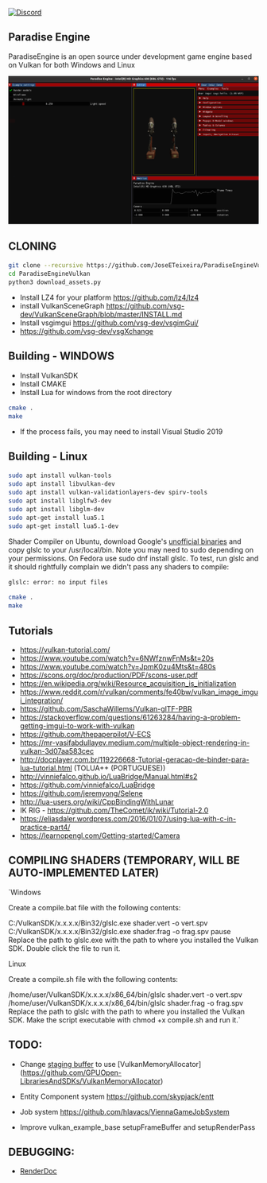 [![Discord](https://img.shields.io/discord/798876142458109952?logo=Discord "Discord")](https://discord.gg/Xfv3xrxT)

## Paradise Engine

ParadiseEngine is an open source under development game engine based on Vulkan for both Windows and Linux

![Main](doc/main.png)

## CLONING

```bash
git clone --recursive https://github.com/JoseETeixeira/ParadiseEngineVulkan.git
cd ParadiseEngineVulkan
python3 download_assets.py
```

- Install LZ4 for your platform https://github.com/lz4/lz4
- install VulkanSceneGraph https://github.com/vsg-dev/VulkanSceneGraph/blob/master/INSTALL.md
- Install vsgimgui https://github.com/vsg-dev/vsgimGui/
- https://github.com/vsg-dev/vsgXchange

## Building - WINDOWS

- Install VulkanSDK
- Install CMAKE
- Install Lua for windows from the root directory
```bash
cmake . 
make
```

- If the process fails, you may need to install Visual Studio 2019

## Building - Linux
```bash
sudo apt install vulkan-tools
sudo apt install libvulkan-dev
sudo apt install vulkan-validationlayers-dev spirv-tools
sudo apt install libglfw3-dev
sudo apt install libglm-dev
sudo apt-get install lua5.1
sudo apt-get install lua5.1-dev
```

Shader Compiler
on Ubuntu, download Google's [unofficial binaries](https://github.com/google/shaderc/blob/main/downloads.md) and copy glslc to your /usr/local/bin. Note you may need to sudo depending on your permissions. On Fedora use sudo dnf install glslc. To test, run glslc and it should rightfully complain we didn't pass any shaders to compile:

```bash
glslc: error: no input files
```

```bash
cmake . 
make
```


## Tutorials
- https://vulkan-tutorial.com/
- https://www.youtube.com/watch?v=6NWfznwFnMs&t=20s
- https://www.youtube.com/watch?v=JpmK0zu4Mts&t=480s
- https://scons.org/doc/production/PDF/scons-user.pdf
- https://en.wikipedia.org/wiki/Resource_acquisition_is_initialization
- https://www.reddit.com/r/vulkan/comments/fe40bw/vulkan_image_imgui_integration/
- https://github.com/SaschaWillems/Vulkan-glTF-PBR
- https://stackoverflow.com/questions/61263284/having-a-problem-getting-imgui-to-work-with-vulkan
- https://github.com/thepaperpilot/V-ECS
- https://mr-vasifabdullayev.medium.com/multiple-object-rendering-in-vulkan-3d07aa583cec
- http://docplayer.com.br/119226668-Tutorial-geracao-de-binder-para-lua-tutorial.html (TOLUA++ (PORTUGUESE))
- http://vinniefalco.github.io/LuaBridge/Manual.html#s2
- https://github.com/vinniefalco/LuaBridge
- https://github.com/jeremyong/Selene
- http://lua-users.org/wiki/CppBindingWithLunar
- IK RIG - https://github.com/TheComet/ik/wiki/Tutorial-2.0
- https://eliasdaler.wordpress.com/2016/01/07/using-lua-with-c-in-practice-part4/
- https://learnopengl.com/Getting-started/Camera

## COMPILING SHADERS (TEMPORARY, WILL BE AUTO-IMPLEMENTED LATER)

`Windows

Create a compile.bat file with the following contents:

C:/VulkanSDK/x.x.x.x/Bin32/glslc.exe shader.vert -o vert.spv
C:/VulkanSDK/x.x.x.x/Bin32/glslc.exe shader.frag -o frag.spv
pause
Replace the path to glslc.exe with the path to where you installed the Vulkan SDK. Double click the file to run it.

Linux

Create a compile.sh file with the following contents:

/home/user/VulkanSDK/x.x.x.x/x86_64/bin/glslc shader.vert -o vert.spv
/home/user/VulkanSDK/x.x.x.x/x86_64/bin/glslc shader.frag -o frag.spv
Replace the path to glslc with the path to where you installed the Vulkan SDK. Make the script executable with chmod +x compile.sh and run it.`

## TODO:
- Change [staging buffer](https://vulkan-tutorial.com/en/Vertex_buffers/Staging_buffer) to use [VulkanMemoryAllocator] (https://github.com/GPUOpen-LibrariesAndSDKs/VulkanMemoryAllocator)

- Entity Component system https://github.com/skypjack/entt

- Job system https://github.com/hlavacs/ViennaGameJobSystem

- Improve vulkan_example_base setupFrameBuffer and setupRenderPass

## DEBUGGING:

- [RenderDoc](https://renderdoc.org/)
